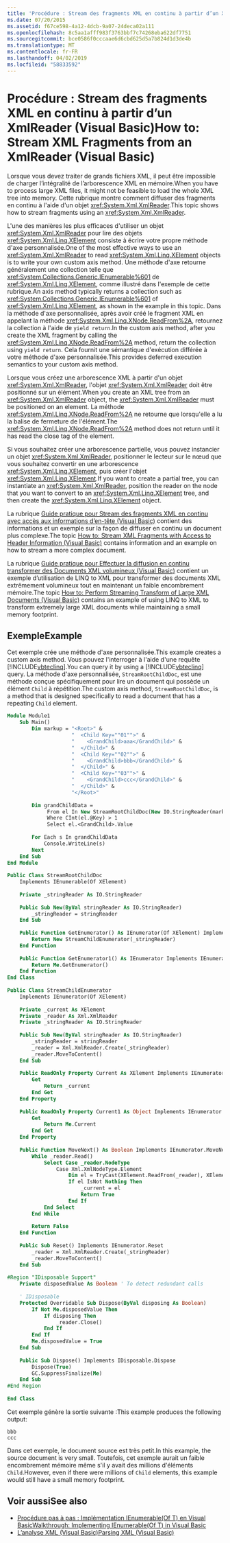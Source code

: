 ```yaml
---
title: 'Procédure : Stream des fragments XML en continu à partir d’un XmlReader (Visual Basic)'
ms.date: 07/20/2015
ms.assetid: f67ce598-4a12-4dcb-9a07-24deca02a111
ms.openlocfilehash: 8c5aa1afff983f3763bbf7c74268eba622df7751
ms.sourcegitcommit: bce0586f0cccaae6d6cbd625d5a7b824d1d3de4b
ms.translationtype: MT
ms.contentlocale: fr-FR
ms.lasthandoff: 04/02/2019
ms.locfileid: "58833592"
---
```

# <a name="how-to-stream-xml-fragments-from-an-xmlreader-visual-basic"></a><span data-ttu-id="b4ba8-102">Procédure : Stream des fragments XML en continu à partir d’un XmlReader (Visual Basic)</span><span class="sxs-lookup"><span data-stu-id="b4ba8-102">How to: Stream XML Fragments from an XmlReader (Visual Basic)</span></span>
<span data-ttu-id="b4ba8-103">Lorsque vous devez traiter de grands fichiers XML, il peut être impossible de charger l’intégralité de l’arborescence XML en mémoire.</span><span class="sxs-lookup"><span data-stu-id="b4ba8-103">When you have to process large XML files, it might not be feasible to load the whole XML tree into memory.</span></span> <span data-ttu-id="b4ba8-104">Cette rubrique montre comment diffuser des fragments en continu à l'aide d'un objet <xref:System.Xml.XmlReader>.</span><span class="sxs-lookup"><span data-stu-id="b4ba8-104">This topic shows how to stream fragments using an <xref:System.Xml.XmlReader>.</span></span>  
  
 <span data-ttu-id="b4ba8-105">L'une des manières les plus efficaces d'utiliser un objet <xref:System.Xml.XmlReader> pour lire des objets <xref:System.Xml.Linq.XElement> consiste à écrire votre propre méthode d'axe personnalisée.</span><span class="sxs-lookup"><span data-stu-id="b4ba8-105">One of the most effective ways to use an <xref:System.Xml.XmlReader> to read <xref:System.Xml.Linq.XElement> objects is to write your own custom axis method.</span></span> <span data-ttu-id="b4ba8-106">Une méthode d'axe retourne généralement une collection telle que <xref:System.Collections.Generic.IEnumerable%601> de <xref:System.Xml.Linq.XElement>, comme illustré dans l'exemple de cette rubrique.</span><span class="sxs-lookup"><span data-stu-id="b4ba8-106">An axis method typically returns a collection such as <xref:System.Collections.Generic.IEnumerable%601> of <xref:System.Xml.Linq.XElement>, as shown in the example in this topic.</span></span> <span data-ttu-id="b4ba8-107">Dans la méthode d'axe personnalisée, après avoir créé le fragment XML en appelant la méthode <xref:System.Xml.Linq.XNode.ReadFrom%2A>, retournez la collection à l'aide de `yield return`.</span><span class="sxs-lookup"><span data-stu-id="b4ba8-107">In the custom axis method, after you create the XML fragment by calling the <xref:System.Xml.Linq.XNode.ReadFrom%2A> method, return the collection using `yield return`.</span></span> <span data-ttu-id="b4ba8-108">Cela fournit une sémantique d'exécution différée à votre méthode d'axe personnalisée.</span><span class="sxs-lookup"><span data-stu-id="b4ba8-108">This provides deferred execution semantics to your custom axis method.</span></span>  
  
 <span data-ttu-id="b4ba8-109">Lorsque vous créez une arborescence XML à partir d'un objet <xref:System.Xml.XmlReader>, l'objet <xref:System.Xml.XmlReader> doit être positionné sur un élément.</span><span class="sxs-lookup"><span data-stu-id="b4ba8-109">When you create an XML tree from an <xref:System.Xml.XmlReader> object, the <xref:System.Xml.XmlReader> must be positioned on an element.</span></span> <span data-ttu-id="b4ba8-110">La méthode <xref:System.Xml.Linq.XNode.ReadFrom%2A> ne retourne que lorsqu'elle a lu la balise de fermeture de l'élément.</span><span class="sxs-lookup"><span data-stu-id="b4ba8-110">The <xref:System.Xml.Linq.XNode.ReadFrom%2A> method does not return until it has read the close tag of the element.</span></span>  
  
 <span data-ttu-id="b4ba8-111">Si vous souhaitez créer une arborescence partielle, vous pouvez instancier un objet <xref:System.Xml.XmlReader>, positionner le lecteur sur le nœud que vous souhaitez convertir en une arborescence <xref:System.Xml.Linq.XElement>, puis créer l'objet <xref:System.Xml.Linq.XElement>.</span><span class="sxs-lookup"><span data-stu-id="b4ba8-111">If you want to create a partial tree, you can instantiate an <xref:System.Xml.XmlReader>, position the reader on the node that you want to convert to an <xref:System.Xml.Linq.XElement> tree, and then create the <xref:System.Xml.Linq.XElement> object.</span></span>  
  
 <span data-ttu-id="b4ba8-112">La rubrique [Guide pratique pour Stream des fragments XML en continu avec accès aux informations d’en-tête (Visual Basic)](../../../../visual-basic/programming-guide/concepts/linq/how-to-stream-xml-fragments-with-access-to-header-information.md) contient des informations et un exemple sur la façon de diffuser en continu un document plus complexe.</span><span class="sxs-lookup"><span data-stu-id="b4ba8-112">The topic [How to: Stream XML Fragments with Access to Header Information (Visual Basic)](../../../../visual-basic/programming-guide/concepts/linq/how-to-stream-xml-fragments-with-access-to-header-information.md) contains information and an example on how to stream a more complex document.</span></span>  
  
 <span data-ttu-id="b4ba8-113">La rubrique [Guide pratique pour Effectuer la diffusion en continu transformer des Documents XML volumineux (Visual Basic)](../../../../visual-basic/programming-guide/concepts/linq/how-to-perform-streaming-transform-of-large-xml-documents.md) contient un exemple d’utilisation de LINQ to XML pour transformer des documents XML extrêmement volumineux tout en maintenant un faible encombrement mémoire.</span><span class="sxs-lookup"><span data-stu-id="b4ba8-113">The topic [How to: Perform Streaming Transform of Large XML Documents (Visual Basic)](../../../../visual-basic/programming-guide/concepts/linq/how-to-perform-streaming-transform-of-large-xml-documents.md) contains an example of using LINQ to XML to transform extremely large XML documents while maintaining a small memory footprint.</span></span>  
  
## <a name="example"></a><span data-ttu-id="b4ba8-114">Exemple</span><span class="sxs-lookup"><span data-stu-id="b4ba8-114">Example</span></span>  
 <span data-ttu-id="b4ba8-115">Cet exemple crée une méthode d'axe personnalisée.</span><span class="sxs-lookup"><span data-stu-id="b4ba8-115">This example creates a custom axis method.</span></span> <span data-ttu-id="b4ba8-116">Vous pouvez l'interroger à l'aide d'une requête [!INCLUDE[vbteclinq](~/includes/vbteclinq-md.md)].</span><span class="sxs-lookup"><span data-stu-id="b4ba8-116">You can query it by using a [!INCLUDE[vbteclinq](~/includes/vbteclinq-md.md)] query.</span></span> <span data-ttu-id="b4ba8-117">La méthode d'axe personnalisée, `StreamRootChildDoc`, est une méthode conçue spécifiquement pour lire un document qui possède un élément `Child` à répétition.</span><span class="sxs-lookup"><span data-stu-id="b4ba8-117">The custom axis method, `StreamRootChildDoc`, is a method that is designed specifically to read a document that has a repeating `Child` element.</span></span>  
  
```vb  
Module Module1  
    Sub Main()  
        Dim markup = "<Root>" &  
                     "  <Child Key=""01"">" &  
                     "    <GrandChild>aaa</GrandChild>" &  
                     "  </Child>" &  
                     "  <Child Key=""02"">" &  
                     "    <GrandChild>bbb</GrandChild>" &  
                     "  </Child>" &  
                     "  <Child Key=""03"">" &  
                     "    <GrandChild>ccc</GrandChild>" &  
                     "  </Child>" &  
                     "</Root>"  
  
        Dim grandChildData =  
             From el In New StreamRootChildDoc(New IO.StringReader(markup))  
             Where CInt(el.@Key) > 1  
             Select el.<GrandChild>.Value  
  
        For Each s In grandChildData  
            Console.WriteLine(s)  
        Next  
    End Sub  
End Module  
  
Public Class StreamRootChildDoc  
    Implements IEnumerable(Of XElement)  
  
    Private _stringReader As IO.StringReader  
  
    Public Sub New(ByVal stringReader As IO.StringReader)  
        _stringReader = stringReader  
    End Sub  
  
    Public Function GetEnumerator() As IEnumerator(Of XElement) Implements IEnumerable(Of XElement).GetEnumerator  
        Return New StreamChildEnumerator(_stringReader)  
    End Function  
  
    Public Function GetEnumerator1() As IEnumerator Implements IEnumerable.GetEnumerator  
        Return Me.GetEnumerator()  
    End Function  
End Class  
  
Public Class StreamChildEnumerator  
    Implements IEnumerator(Of XElement)  
  
    Private _current As XElement  
    Private _reader As Xml.XmlReader  
    Private _stringReader As IO.StringReader  
  
    Public Sub New(ByVal stringReader As IO.StringReader)  
        _stringReader = stringReader  
        _reader = Xml.XmlReader.Create(_stringReader)  
        _reader.MoveToContent()  
    End Sub  
  
    Public ReadOnly Property Current As XElement Implements IEnumerator(Of XElement).Current  
        Get  
            Return _current  
        End Get  
    End Property  
  
    Public ReadOnly Property Current1 As Object Implements IEnumerator.Current  
        Get  
            Return Me.Current  
        End Get  
    End Property  
  
    Public Function MoveNext() As Boolean Implements IEnumerator.MoveNext  
        While _reader.Read()  
            Select Case _reader.NodeType  
                Case Xml.XmlNodeType.Element  
                    Dim el = TryCast(XElement.ReadFrom(_reader), XElement)  
                    If el IsNot Nothing Then  
                        _current = el  
                        Return True  
                    End If  
            End Select  
        End While  
  
        Return False  
    End Function  
  
    Public Sub Reset() Implements IEnumerator.Reset  
        _reader = Xml.XmlReader.Create(_stringReader)  
        _reader.MoveToContent()  
    End Sub  
  
#Region "IDisposable Support"  
    Private disposedValue As Boolean ' To detect redundant calls  
  
    ' IDisposable  
    Protected Overridable Sub Dispose(ByVal disposing As Boolean)  
        If Not Me.disposedValue Then  
            If disposing Then  
                _reader.Close()  
            End If  
        End If  
        Me.disposedValue = True  
    End Sub  
  
    Public Sub Dispose() Implements IDisposable.Dispose  
        Dispose(True)  
        GC.SuppressFinalize(Me)  
    End Sub  
#End Region  
  
End Class  
```  
  
 <span data-ttu-id="b4ba8-118">Cet exemple génère la sortie suivante :</span><span class="sxs-lookup"><span data-stu-id="b4ba8-118">This example produces the following output:</span></span>  
  
```  
bbb  
ccc  
```  
  
 <span data-ttu-id="b4ba8-119">Dans cet exemple, le document source est très petit.</span><span class="sxs-lookup"><span data-stu-id="b4ba8-119">In this example, the source document is very small.</span></span> <span data-ttu-id="b4ba8-120">Toutefois, cet exemple aurait un faible encombrement mémoire même s'il y avait des millions d'éléments `Child`.</span><span class="sxs-lookup"><span data-stu-id="b4ba8-120">However, even if there were millions of `Child` elements, this example would still have a small memory footprint.</span></span>  
  
## <a name="see-also"></a><span data-ttu-id="b4ba8-121">Voir aussi</span><span class="sxs-lookup"><span data-stu-id="b4ba8-121">See also</span></span>

- [<span data-ttu-id="b4ba8-122">Procédure pas à pas : Implémentation IEnumerable(Of T) en Visual Basic</span><span class="sxs-lookup"><span data-stu-id="b4ba8-122">Walkthrough: Implementing IEnumerable(Of T) in Visual Basic</span></span>](../../../../visual-basic/programming-guide/language-features/control-flow/walkthrough-implementing-ienumerable-of-t.md)
- [<span data-ttu-id="b4ba8-123">L’analyse XML (Visual Basic)</span><span class="sxs-lookup"><span data-stu-id="b4ba8-123">Parsing XML (Visual Basic)</span></span>](../../../../visual-basic/programming-guide/concepts/linq/parsing-xml.md)
